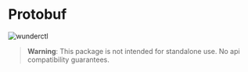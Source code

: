 # Protobuf

![wunderctl](https://img.shields.io/npm/v/@virgograph/protobuf.svg)

> **Warning**: This package is not intended for standalone use. No api compatibility guarantees.
